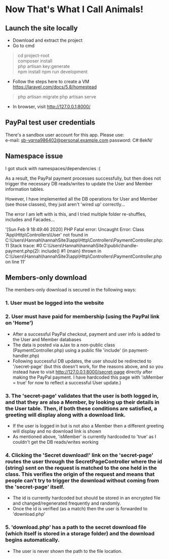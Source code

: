 # Now That's What I Call Animals! #
## Launch the site locally ##
* Download and extract the project<br>
* Go to cmd<br>

> cd project-root <br>
> composer install<br>
> php artisan key:generate<br>
> npm install
> npm run development
* Follow the steps here to create a VM https://laravel.com/docs/5.8/homestead
> php artisan migrate
> php artisan serve

* In browser, visit http://127.0.0.1:8000/

## PayPal test user credentials ##
There's a sandbox user account for this app. Please use:<br>
e-mail: sb-vqrna986402@personal.example.com
password: C#:8ekN/

## Namespace issue ##
I got stuck with namespaces/dependencies :(

As a result, the PayPal payment processes successfully, but then does not trigger the necessary DB reads/writes to update the User and Member information tables. 

However, I have implemented all the DB operations for User and Member (see those classes), they just aren't 'wired up' correctly... 

The error I am left with is this, and I tried multiple folder re-shuffles, includes and Facades...

'[Sun Feb  9 18:49:46 2020] PHP Fatal error:  Uncaught Error: Class 'App\Http\Controllers\User' not found in C:\Users\Hannah\hannahSite3\app\Http\Controllers\PaymentController.php:11
Stack trace:
#0 C:\Users\Hannah\hannahSite3\public\handle-payment.php(2): include()
#1 {main}
  thrown in C:\Users\Hannah\hannahSite3\app\Http\Controllers\PaymentController.php on line 11'

## Members-only download ##
The members-only download is secured in the following ways:

### 1. User must be logged into the website ###
### 2. User must have paid for membership (using the PayPal link on 'Home') ###
- After a successful PayPal checkout, payment and user info is added to the User and Member databases 
- The data is posted via aJax to a non-public class (PaymentController.php) using a public file 'include' (in payment-handler.php)
- Following successful DB updates, the user should be redirected to '/secret-page' (but this doesn't work, for the reasons above, and so you instead have to visit http://127.0.0.1:8000/secret-page directly after making the PayPal payment. I have hardcoded this page with 'isMember = true' for now to reflect a successful User update.)
### 3. The 'secret-page' validates that the user is both logged in, and that they are also a Member, by looking up their details in the User table. Then, if both these conditions are satisfied, a greeting will display along with a download link. ###
- If the user is logged in but is not also a Member then a different greeting will display and no download link is shown
- As mentioned above, 'isMember' is currently hardcoded to 'true' as I couldn't get the DB reads/writes working
### 4. Clicking the 'Secret download!' link on the 'secret-page' routes the user through the SecretPageController where the id (string) sent on the request is matched to the one held in the class. This verifies the origin of the request and means that people can't try to trigger the download without coming from the 'secret-page' itself. ###
- The id is currently hardcoded but should be stored in an encrypted file and changed/regenerated frequently and randomly.
- Once the id is verified (as a match) then the user is forwarded to 'download.php'
### 5. 'download.php' has a path to the secret download file (which itself is stored in a storage folder) and the download begins automatically. 
- The user is never shown the path to the file location.
